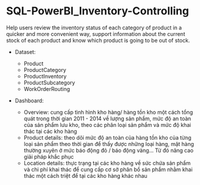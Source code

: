 # SQL-PowerBI_Inventory-Controlling
Help users review the inventory status of each category of product in a quicker and more convenient way, support information about the current stock of each product and know which product is going to be out of stock.

  - Dataset:
    - Product
    - ProductCategory
    - ProductInventory
    - ProductSubcategory
    - WorkOrderRouting
    
  - Dashboard:
    - Overview: cung cấp tình hình kho hàng/ hàng tồn kho một cách tổng quát trong thời gian 2011 - 2014 về lượng sản phẩm, mức độ an toàn của sản phẩm lưu kho, theo các phân loại sản phẩm và mức độ khai thác tại các kho hàng
    - Product details: theo dõi mức độ an toàn của hàng tồn kho của từng loại sản phẩm theo thời gian để thấy được những loại hàng, mặt hàng thường xuyên ở mức báo động đỏ / báo động vàng… Từ đó nâng cao giải pháp khắc phục
    - Location details: thực trạng tại các kho hàng về sức chứa sản phẩm và chi phí khai thác để cung cấp cơ sở phân bổ sản phẩm nhằm khai thác một cách triệt để tại các kho hàng khác nhau

